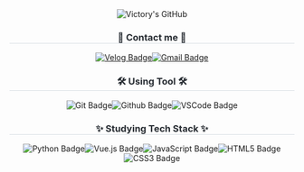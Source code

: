<div class="header">
  <div align= "center">
    <img src="https://capsule-render.vercel.app/api?type=waving&color=auto&fontColor=F5C0CA&text=Victory's%20GitHub%20&height=250&fontSize=60&descAlignY=75&descAlign=60" alt="Victory's GitHub">
  </div>

  <div align= "center">
    <h3 style="border-bottom: 1px solid #d8dee4; color: #282d33;"> 🔔 Contact me 🔔 </h3>
    <div style="display: flex; justify-content: center; align-items: center;">
      <a href="https://velog.io/@smilevictory/posts" target="_blank">
        <img src="https://img.shields.io/badge/Velog-000000?style=for-the-badge&logo=Velog&logoColor=white" alt="Velog Badge">
      </a>
      <a href="mailto:leevictory7272@gmail.com">
        <img src="https://img.shields.io/badge/Gmail-EA4335?style=for-the-badge&logo=Gmail&logoColor=white" alt="Gmail Badge">
      </a>
    </div>
  </div>

  <div align= "center">
    <h3 style="border-bottom: 1px solid #d8dee4; color: #282d33;"> 🛠 Using Tool 🛠 </h3>
    <div style="display: flex; justify-content: center; align-items: center;">
      <img src="https://img.shields.io/badge/Git-F05032?style=for-the-badge&logo=Git&logoColor=white" alt="Git Badge">
      <img src="https://img.shields.io/badge/Github-181717?style=for-the-badge&logo=Github&logoColor=white" alt="Github Badge">
      <img src="https://img.shields.io/badge/VSCode-2C2C32.svg?style=for-the-badge&logo=visual-studio-code&logoColor=22ABF3" alt="VSCode Badge">
    </div>
  </div>

  <div align= "center">
    <h3 style="border-bottom: 1px solid #d8dee4; color: #282d33;"> ✨ Studying Tech Stack ✨ </h3>
    <div style="display: flex; justify-content: center; align-items: center; flex-wrap: wrap;">
      <img src="https://img.shields.io/badge/Python-3776AB?style=for-the-badge&logo=Python&logoColor=white" alt="Python Badge">
      <img src="https://img.shields.io/badge/vue.js-4FC08D.svg?style=for-the-badge&logo=vue.js&logoColor=white" alt="Vue.js Badge">
      <br />
      <img src="https://img.shields.io/badge/javascript-F7DF1E.svg?style=for-the-badge&logo=javascript&logoColor=white" alt="JavaScript Badge">
      <img src="https://img.shields.io/badge/html5-E34F26.svg?style=for-the-badge&logo=html5&logoColor=white" alt="HTML5 Badge">
      <img src="https://img.shields.io/badge/css3-663399.svg?style=for-the-badge&logo=css3&logoColor=white" alt="CSS3 Badge">
    </div>
  </div>
</div>

<!--
**smilevictory/smilevictory** is a ✨ _special_ ✨ repository because its `README.md` (this file) appears on your GitHub profile.

Here are some ideas to get you started:

- 🔭 I’m currently working on ...
- 🌱 I’m currently learning ...
- 👯 I’m looking to collaborate on ...
- 🤔 I’m looking for help with ...
- 💬 Ask me about ...
- 📫 How to reach me: ...
- 😄 Pronouns: ...
- ⚡ Fun fact: ...
-->

